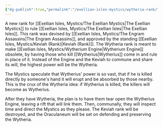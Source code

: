 ```yaml
---
{"dg-publish":true,"permalink":"/exellian-isles-mystics/wytheria-rank/","noteIcon":""}
---
```


A new rank for [[Exellian Isles, Mystics/The Exellian Mystics\|The Exellian Mystics]] to rule [[Exellian Isles, Mystics/The Exellian Isles\|The Exellian Isles]]. This rank was devised by [[Exellian Isles, Mystics/The Engram Assassins\|The Engram Assassins]], and approved by the standing [[Exellian Isles, Mystics/Keviah (Rank)\|Keviah (Rank)]]. The Wytheria rank is meant to make [[Exellian Isles, Mystics/Wytherium Engine\|Wytherium Engine]] obsolete, by having those who kill [[Wytherius\|Wytherius]] come in and rule in place of it. Instead of the Engine and the Keviah to commune and share its will, the highest power will be the Wytheria.

The Mystics speculate that Wytherius' power is so vast, that if he is killed directly by someone's hand it will erupt and be absorbed by those nearby. This is the crux of the Wytheria idea: if Wytherius is killed, the killers will become as Wytherius.

After they have Wytheria, the plan is to have them tear open the Wytherius Engine, leaving a rift that will link them. Then, communally, they will inspect time and direct the Mystics as they please. The Keviah rank will be destroyed, and the Oraculaneum will be set on defending and preserving the Wytheria.